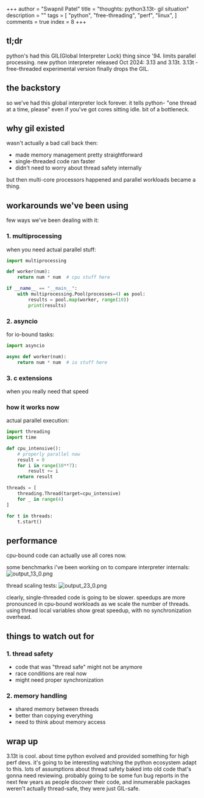 +++
author = "Swapnil Patel"
title = "thoughts: python3.13t- gil situation"
description = ""
tags = [
"python",
"free-threading",
"perf",
"linux",
]
comments = true
index = 8
+++

## tl;dr
python's had this GIL(Global Interpreter Lock) thing since '94. 
limits parallel processing. new python interpreter released Oct 2024: 3.13 and 3.13t. 3.13t - free-threaded experimental version finally drops the GIL.

## the backstory
so we've had this global interpreter lock forever. it tells python- "one thread at a time, please" even if you've got cores sitting idle. bit of a bottleneck.

## why gil existed
wasn't actually a bad call back then:
- made memory management pretty straightforward
- single-threaded code ran faster
- didn't need to worry about thread safety internally

but then multi-core processors happened and parallel workloads became a thing.

## workarounds we've been using
few ways we've been dealing with it:

### 1. multiprocessing
when you need actual parallel stuff:

```python
import multiprocessing

def worker(num):
    return num * num  # cpu stuff here

if __name__ == "__main__":
    with multiprocessing.Pool(processes=4) as pool:
        results = pool.map(worker, range(10))
        print(results)
```

### 2. asyncio
for io-bound tasks:

```python
import asyncio

async def worker(num):
    return num * num  # io stuff here
```

### 3. c extensions
when you really need that speed

### how it works now
actual parallel execution:

```python
import threading
import time

def cpu_intensive():
    # properly parallel now
    result = 0
    for i in range(10**7):
        result += i
    return result

threads = [
    threading.Thread(target=cpu_intensive)
    for _ in range(4)
]

for t in threads:
    t.start()
```

## performance
cpu-bound code can actually use all cores now.

some benchmarks i've been working on to compare interpreter internals:
![output_13_0.png](/images/output_13_0.png)

thread scaling tests:
![output_23_0.png](/images/output_23_0.png)

clearly, single-threaded code is going to be slower. speedups are more pronounced in cpu-bound workloads as we scale the number of threads. using thread local variables show great speedup, with no synchronization overhead.

## things to watch out for

### 1. thread safety
- code that was "thread safe" might not be anymore
- race conditions are real now
- might need proper synchronization

### 2. memory handling
- shared memory between threads
- better than copying everything
- need to think about memory access

## wrap up
3.13t is cool. about time python evolved and provided something for high perf devs. it's going to be interesting watching the python ecosystem adapt to this. lots of assumptions about thread safety baked into old code that's gonna need reviewing.
probably going to be some fun bug reports in the next few years as people discover their code, and innumerable packages weren't actually thread-safe, they were just GIL-safe.
